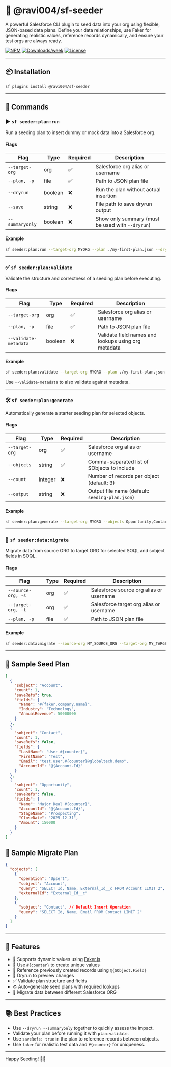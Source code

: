 # 🌱 @ravi004/sf-seeder

A powerful Salesforce CLI plugin to seed data into your org using flexible, JSON-based data plans. Define your data relationships, use Faker for generating realistic values, reference records dynamically, and ensure your test orgs are always ready.

[![NPM](https://img.shields.io/npm/v/@ravi004/sf-seeder.svg?label=@ravi004/sf-seeder)](https://www.npmjs.com/package/@ravi004/sf-seeder) [![Downloads/week](https://img.shields.io/npm/dw/@ravi004/sf-seeder.svg)](https://npmjs.org/package/@ravi004/sf-seeder) [![License](https://img.shields.io/badge/License-Apache--2.0-blue.svg)](https://opensource.org/license/apache-2-0)

---

## 📦 Installation

```bash
sf plugins install @ravi004/sf-seeder
```

---

## 🚀 Commands

### ▶️ `sf seeder:plan:run`

Run a seeding plan to insert dummy or mock data into a Salesforce org.

#### Flags

| Flag            | Type    | Required | Description                                      |
| --------------- | ------- | -------- | ------------------------------------------------ |
| `--target-org`  | org     | ✅       | Salesforce org alias or username                 |
| `--plan, -p`    | file    | ✅       | Path to JSON plan file                           |
| `--dryrun`      | boolean | ❌       | Run the plan without actual insertion            |
| `--save`        | string  | ❌       | File path to save dryrun output                  |
| `--summaryonly` | boolean | ❌       | Show only summary (must be used with `--dryrun`) |

#### Example

```bash
sf seeder:plan:run --target-org MYORG --plan ./my-first-plan.json --dryrun --save output.json
```

---

### ✅ `sf seeder:plan:validate`

Validate the structure and correctness of a seeding plan before executing.

#### Flags

| Flag                  | Type    | Required | Description                                         |
| --------------------- | ------- | -------- | --------------------------------------------------- |
| `--target-org`        | org     | ✅       | Salesforce org alias or username                    |
| `--plan, -p`          | file    | ✅       | Path to JSON plan file                              |
| `--validate-metadata` | boolean | ❌       | Validate field names and lookups using org metadata |

#### Example

```bash
sf seeder:plan:validate --target-org MYORG --plan ./my-first-plan.json
```

Use `--validate-metadata` to also validate against metadata.

---

### 🛠 `sf seeder:plan:generate`

Automatically generate a starter seeding plan for selected objects.

#### Flags

| Flag           | Type    | Required | Description                                     |
| -------------- | ------- | -------- | ----------------------------------------------- |
| `--target-org` | org     | ✅       | Salesforce org alias or username                |
| `--objects`    | string  | ✅       | Comma-separated list of SObjects to include     |
| `--count`      | integer | ❌       | Number of records per object (default: 3)       |
| `--output`     | string  | ❌       | Output file name (default: `seeding-plan.json`) |

#### Example

```bash
sf seeder:plan:generate --target-org MYORG --objects Opportunity,Contact --count 3 --output plan.json
```

---

### 📁 `sf seeder:data:migrate`

Migrate data from source ORG to target ORG for selected SOQL and sobject fields in SOQL.

#### Flags

| Flag               | Type | Required | Description                             |
| ------------------ | ---- | -------- | --------------------------------------- |
| `--source-org, -s` | org  | ✅       | Salesforce source org alias or username |
| `--target-org, -t` | org  | ✅       | Salesforce target org alias or username |
| `--plan, -p`       | file | ✅       | Path to JSON plan file                  |

#### Example

```bash
sf seeder:data:migrate --source-org MY_SOURCE_ORG --target-org MY_TARGET_ORG --plan plan.json
```

---

## 📄 Sample Seed Plan

```json
[
  {
    "sobject": "Account",
    "count": 1,
    "saveRefs": true,
    "fields": {
      "Name": "#{faker.company.name}",
      "Industry": "Technology",
      "AnnualRevenue": 50000000
    }
  },
  {
    "sobject": "Contact",
    "count": 1,
    "saveRefs": false,
    "fields": {
      "LastName": "User-#{counter}",
      "FirstName": "Test",
      "Email": "test.user.#{counter}@globaltech.demo",
      "AccountId": "@{Account.Id}"
    }
  },
  {
    "sobject": "Opportunity",
    "count": 1,
    "saveRefs": false,
    "fields": {
      "Name": "Major Deal #{counter}",
      "AccountId": "@{Account.Id}",
      "StageName": "Prospecting",
      "CloseDate": "2025-12-31",
      "Amount": 150000
    }
  }
]
```

## 📄 Sample Migrate Plan

```json
{
  "objects": [
    {
      "operation": "Upsert",
      "sobject": "Account",
      "query": "SELECT Id, Name, External_Id__c FROM Account LIMIT 2",
      "externalId": "External_Id__c"
    },
    {
      "sobject": "Contact", // Default Insert Operation
      "query": "SELECT Id, Name, Email FROM Contact LIMIT 2"
    }
  ]
}
```

---

## 🔧 Features

- 🌟 Supports dynamic values using [Faker.js](https://fakerjs.dev)
- 🔁 Use `#{counter}` to create unique values
- 🔗 Reference previously created records using `@{SObject.Field}`
- 🧪 Dryrun to preview changes
- ✅ Validate plan structure and fields
- ⚙️ Auto-generate seed plans with required lookups
- 📁 Migrate data between different Salesforce ORG

---

## 📚 Best Practices

- Use `--dryrun --summaryonly` together to quickly assess the impact.
- Validate your plan before running it with `plan:validate`.
- Use `saveRefs: true` in the plan to reference records between objects.
- Use `faker` for realistic test data and `#{counter}` for uniqueness.

---

Happy Seeding! 🌱✨
